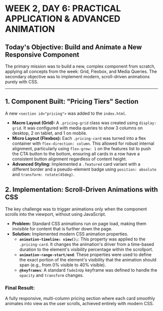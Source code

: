 # WEEK 2, DAY 6: PRACTICAL APPLICATION & ADVANCED ANIMATION

## Today's Objective: Build and Animate a New Responsive Component

The primary mission was to build a new, complex component from scratch, applying all concepts from the week: Grid, Flexbox, and Media Queries. The secondary objective was to implement modern, scroll-driven animations purely with CSS.

---

## 1. Component Built: "Pricing Tiers" Section

A new `<section id="pricing">` was added to the `index.html`.

-   **Macro Layout (Grid):** A `.pricing-grid` class was created using `display: grid`. It was configured with media queries to show 3 columns on desktop, 2 on tablet, and 1 on mobile.
-   **Micro Layout (Flexbox):** Each `.pricing-card` was turned into a flex container with `flex-direction: column`. This allowed for robust internal alignment, particularly using `flex-grow: 1` on the features list to push the CTA button to the bottom, ensuring all cards in a row have a consistent button alignment regardless of content height.
-   **Advanced Styling:** Implemented a `.featured` card variant with a different border and a pseudo-element badge using `position: absolute` and `transform: rotate(45deg)`.

## 2. Implementation: Scroll-Driven Animations with CSS

The key challenge was to trigger animations only when the component scrolls into the viewport, without using JavaScript.

-   **Problem:** Standard CSS animations run on page load, making them invisible for content that is further down the page.
-   **Solution:** Implemented modern CSS animation properties.
    -   **`animation-timeline: view();`**: This property was applied to the `.pricing-card`. It changes the animation's driver from a time-based duration to the element's visibility percentage within the scrollport.
    -   **`animation-range-start/end`**: These properties were used to define the exact portion of the element's visibility that the animation should span (e.g., from 0% visible to 40% visible).
    -   **`@keyframes`**: A standard `fadeInUp` keyframe was defined to handle the `opacity` and `transform` changes.

### Final Result:
A fully responsive, multi-column pricing section where each card smoothly animates into view as the user scrolls, achieved entirely with modern CSS.
